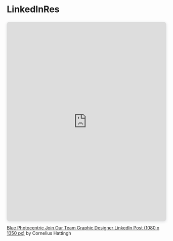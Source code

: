 # LinkedInRes
<div style="position: relative; width: 100%; height: 0; padding-top: 125.0000%;
 padding-bottom: 0; box-shadow: 0 2px 8px 0 rgba(63,69,81,0.16); margin-top: 1.6em; margin-bottom: 0.9em; overflow: hidden;
 border-radius: 8px; will-change: transform;">
  <iframe loading="lazy" style="position: absolute; width: 100%; height: 100%; top: 0; left: 0; border: none; padding: 0;margin: 0;"
    src="https:&#x2F;&#x2F;www.canva.com&#x2F;design&#x2F;DAFteHQnuFc&#x2F;view?embed" allowfullscreen="allowfullscreen" allow="fullscreen">
  </iframe>
</div>
<a href="https:&#x2F;&#x2F;www.canva.com&#x2F;design&#x2F;DAFteHQnuFc&#x2F;view?utm_content=DAFteHQnuFc&amp;utm_campaign=designshare&amp;utm_medium=embeds&amp;utm_source=link" target="_blank" rel="noopener">Blue Photocentric Join Our Team Graphic Designer LinkedIn Post (1080 x 1350 px)</a> by Cornelius Hattingh
